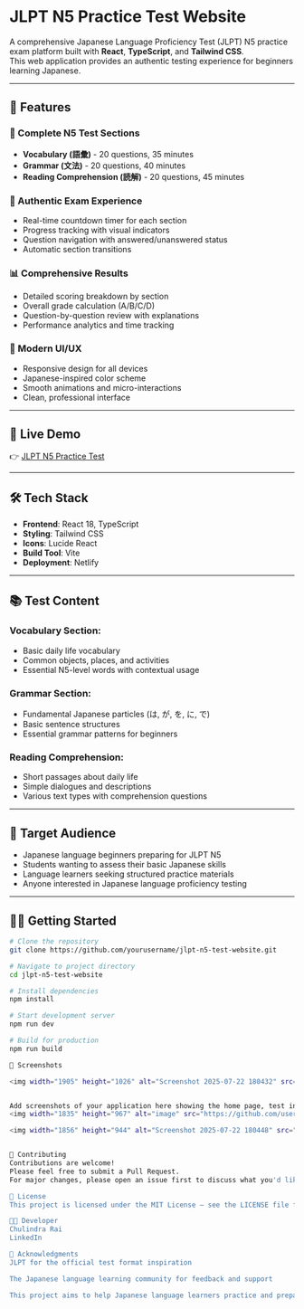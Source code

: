 # JLPT N5 Practice Test Website

A comprehensive Japanese Language Proficiency Test (JLPT) N5 practice exam platform built with **React**, **TypeScript**, and **Tailwind CSS**.  
This web application provides an authentic testing experience for beginners learning Japanese.

---

## 🌟 Features

### 📝 Complete N5 Test Sections

- **Vocabulary (語彙)** - 20 questions, 35 minutes  
- **Grammar (文法)** - 20 questions, 40 minutes  
- **Reading Comprehension (読解)** - 20 questions, 45 minutes

### 🧪 Authentic Exam Experience

- Real-time countdown timer for each section  
- Progress tracking with visual indicators  
- Question navigation with answered/unanswered status  
- Automatic section transitions  

### 📊 Comprehensive Results

- Detailed scoring breakdown by section  
- Overall grade calculation (A/B/C/D)  
- Question-by-question review with explanations  
- Performance analytics and time tracking  

### 🎨 Modern UI/UX

- Responsive design for all devices  
- Japanese-inspired color scheme  
- Smooth animations and micro-interactions  
- Clean, professional interface  

---

## 🚀 Live Demo

👉 [JLPT N5 Practice Test](https://jlpt5testjapanesepractice.netlify.app/)

---

## 🛠️ Tech Stack

- **Frontend**: React 18, TypeScript  
- **Styling**: Tailwind CSS  
- **Icons**: Lucide React  
- **Build Tool**: Vite  
- **Deployment**: Netlify  

---

## 📚 Test Content

### Vocabulary Section:
- Basic daily life vocabulary  
- Common objects, places, and activities  
- Essential N5-level words with contextual usage  

### Grammar Section:
- Fundamental Japanese particles (は, が, を, に, で)  
- Basic sentence structures  
- Essential grammar patterns for beginners  

### Reading Comprehension:
- Short passages about daily life  
- Simple dialogues and descriptions  
- Various text types with comprehension questions  

---

## 🎯 Target Audience

- Japanese language beginners preparing for JLPT N5  
- Students wanting to assess their basic Japanese skills  
- Language learners seeking structured practice materials  
- Anyone interested in Japanese language proficiency testing  

---

## 🏃‍♂️ Getting Started

```bash
# Clone the repository
git clone https://github.com/yourusername/jlpt-n5-test-website.git

# Navigate to project directory
cd jlpt-n5-test-website

# Install dependencies
npm install

# Start development server
npm run dev

# Build for production
npm run build

📱 Screenshots

<img width="1905" height="1026" alt="Screenshot 2025-07-22 180432" src="https://github.com/user-attachments/assets/a570a967-3e37-486a-b98e-a81bd0843f78" />


Add screenshots of your application here showing the home page, test interface, and results page
<img width="1835" height="967" alt="image" src="https://github.com/user-attachments/assets/07331ae7-df3c-433d-b8ca-59a613e5197a" />

<img width="1856" height="944" alt="Screenshot 2025-07-22 180448" src="https://github.com/user-attachments/assets/6e29366a-d74f-4f75-8108-b5c326abf2e4" />


🤝 Contributing
Contributions are welcome!
Please feel free to submit a Pull Request.
For major changes, please open an issue first to discuss what you'd like to change.

📄 License
This project is licensed under the MIT License – see the LICENSE file for details.

👨‍💻 Developer
Chulindra Rai
LinkedIn

🙏 Acknowledgments
JLPT for the official test format inspiration

The Japanese language learning community for feedback and support

This project aims to help Japanese language learners practice and prepare for the JLPT N5 exam in an interactive and engaging way.
